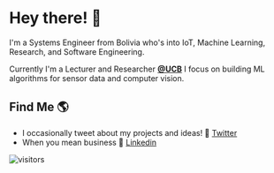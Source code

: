 # Hey there! 👋 

I'm a Systems Engineer from Bolivia who's into IoT, Machine Learning, Research, and Software Engineering. 

Currently I'm a Lecturer and Researcher **[@UCB](https://www.ucb.edu.bo/)** I focus on building ML algorithms for sensor data and computer vision.

## Find Me 🌎

  - I occasionally tweet about my projects and ideas! 💬 [Twitter](https://twitter.com/EdwinTSalcedo)  
  - When you mean business 💼 [Linkedin](https://www.linkedin.com/in/edwinsalcedo/)  

![visitors](https://visitor-badge.glitch.me/badge?page_id=EdwinTSalcedo)
